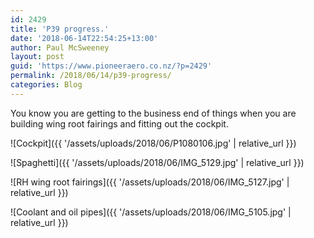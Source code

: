 ```yaml
---
id: 2429
title: 'P39 progress.'
date: '2018-06-14T22:54:25+13:00'
author: Paul McSweeney
layout: post
guid: 'https://www.pioneeraero.co.nz/?p=2429'
permalink: /2018/06/14/p39-progress/
categories: Blog
---
```


You know you are getting to the business end of things when you are building wing root fairings and fitting out the cockpit.

![Cockpit]({{ '/assets/uploads/2018/06/P1080106.jpg' | relative_url }})

![Spaghetti]({{ '/assets/uploads/2018/06/IMG_5129.jpg' | relative_url }})

![RH wing root fairings]({{ '/assets/uploads/2018/06/IMG_5127.jpg' | relative_url }})

![Coolant and oil pipes]({{ '/assets/uploads/2018/06/IMG_5105.jpg' | relative_url }})
